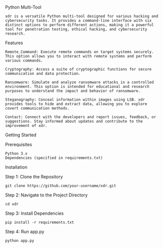 Python Multi-Tool

    xdr is a versatile Python multi-tool designed for various hacking and cybersecurity tasks. It provides a command-line interface with six distinct options to perform different actions, making it a powerful tool for penetration testing, ethical hacking, and cybersecurity research.
    
Features

    Remote_Command: Execute remote commands on target systems securely. This option allows you to interact with remote systems and perform various commands.

    Cryptography: Access a suite of cryptographic functions for secure communication and data protection.

    Ransomware: Simulate and analyze ransomware attacks in a controlled environment. This option is intended for educational and research purposes to understand the impact and behavior of ransomware.

    Steganography: Conceal information within images using LSB. xdr provides tools to hide and extract data, allowing you to explore covert communication methods.

    Contact: Connect with the developers and report issues, feedback, or suggestions. Stay informed about updates and contribute to the improvement of xdr.

Getting Started

Prerequisites

    Python 3.x
    Dependencies (specified in requirements.txt)

Installation

Step 1: Clone the Repository

    git clone https://github.com/your-username/xdr.git
Step 2: Navigate to the Project Directory

    cd xdr
Step 3: Install Dependencies

    pip install -r requirements.txt
Step 4: Run app.py

    python app.py
